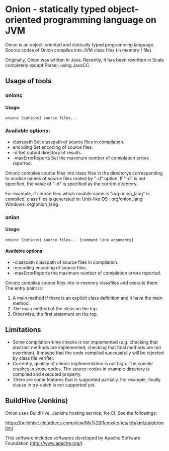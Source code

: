 # Onion - statically typed object-oriented programming language on JVM

Onion is an object-oriented and statically typed programming language. Source
codes of Onion compiles into JVM class files (in memory / file).

Originally, Onion was written in Java.  Recently, It has been rewritten in Scala
completely except Parser, using JavaCC.

## Usage of tools
### onionc

#### Usage:

    onionc [options] source files...

###  Available options:
+ classpath <classpath> Set classpath of source files in compilation.
+ encoding <encoding> Set encoding of source files.
+ -d <output directory> Set output directory of results.
+ -maxErrorReports <error count> Set the maximum number of comiplation errors reported.

Onionc compiles source files into class files in the directorys corresponding to module names
of source files rooted by "-d" option.  If "-d" is not specified, the value of "-d" is specified as the current directory.

For example, if source files which module name is "org.onion_lang"
is compiled, class files is generated in:
  Unix-like OS : org/onion_lang
  Windows: org\onion_lang
.

### onion

#### Usage:
    onionc [options] source files... [command line arguments]

#### Available options
+ -classpath <classpath> classpath of source files in compilation.
+ -encoding <encoding> encoding of source files.
+ -maxErrorReports <error count> the maximum number of comiplation errors reported.

Onionc compiles source files into in-memory classfiles and execute them.  The entry
point is:
1. A main method if there is an explicit class definition and it have the main method.
2. The main method of the class on the top.
3. Otherwise, the first statement on the top.

## Limitations

+ Some compilation-time checks is not implemented  (e.g.
  checking that abstract methods are implemented, checking that
  final methods are not overriden).  It maybe that the code compiled
  successfully will be rejected by class file verifier.
+	Currently, qualitiy of onionc implementation is not high.  The comiler
  crashes in some codes.  The source-codes in example directory is
  compiled and executed property.
+ There are some features that is supported partially.
  For example, finally clause in try-catch is not supported yet.

## BuildHive (Jenkins)

Onion uses BuildHive, Jenkins hosting service, for CI.  See the followings:

https://buildhive.cloudbees.com/view/My%20Repositories/job/kmizu/job/onion/

This software includes softwares developed by 
Apache Software Foundation (http://www.apache.org/).
